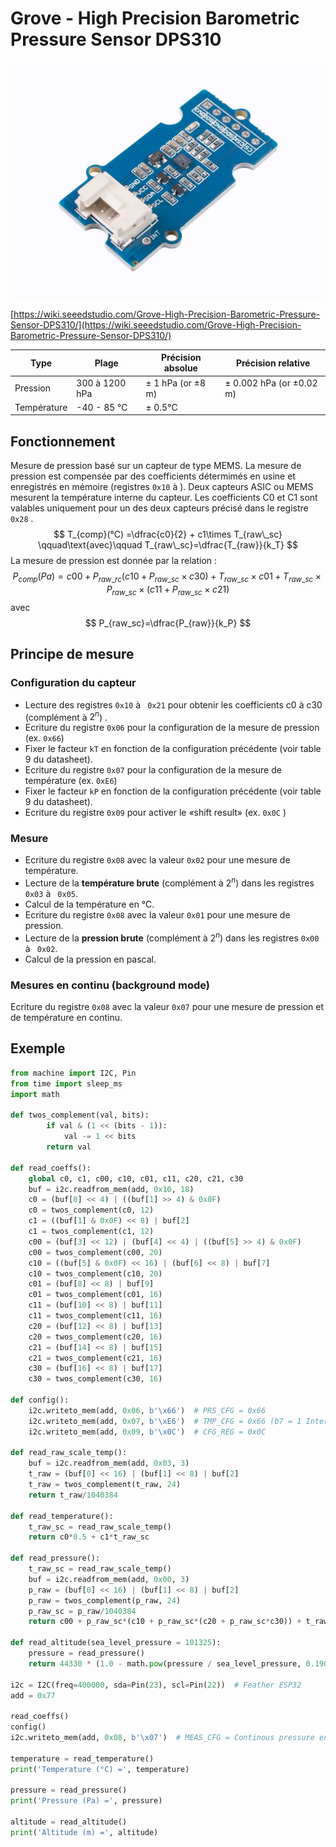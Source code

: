 # Grove - High Precision Barometric Pressure Sensor DPS310

![](DPS310.jpg)

[https://wiki.seeedstudio.com/Grove-High-Precision-Barometric-Pressure-Sensor-DPS310/](https://wiki.seeedstudio.com/Grove-High-Precision-Barometric-Pressure-Sensor-DPS310/)

|Type        | Plage          | Précision absolue   | Précision relative       |
|------------|----------------|---------------------|--------------------------|
|Pression    |300 à 1200 hPa  | ± 1 hPa (or ±8 m)   | ± 0.002 hPa (or ±0.02 m) |
|Température |-40 - 85 ℃     | ± 0.5°C             |                          |

## Fonctionnement

Mesure de pression basé sur un capteur de type MEMS. La mesure de pression est compensée par des coefficients détermimés en usine et enregistrés en mémoire (registres `0x10` à ). Deux capteurs ASIC ou MEMS mesurent la température interne du capteur. Les coefficients C0 et C1 sont valables uniquement pour un des deux capteurs précisé dans le registre `0x28` . 
$$
T_{comp}(°C) =\dfrac{c0}{2} + c1\times T_{raw\_sc} \qquad\text{avec}\qquad T_{raw\_sc}=\dfrac{T_{raw}}{k_T}
$$
La mesure de pression est donnée par la relation :
$$
P_{comp}(Pa) = c00 + P_{raw\_rc}(c10+P_{raw\_sc}\times c30)+T_{raw\_sc}\times c01 + T_{raw\_sc}\times P_{raw\_sc}\times (c11+P_{raw\_sc}\times c21)
$$
avec
$$
P_{raw_sc}=\dfrac{P_{raw}}{k_P}
$$

## Principe de mesure

### Configuration du capteur

- Lecture des registres `0x10` à ` 0x21` pour obtenir les coefficients c0 à c30 (complément à $2^n$) .
- Ecriture du registre `0x06` pour la configuration de la mesure de pression (ex. `0x66`)
- Fixer le facteur `kT` en fonction de la configuration précédente (voir table 9 du datasheet).
- Ecriture du registre `0x07` pour la configuration de la mesure de température (ex. `0xE6`)
- Fixer le facteur `kP` en fonction de la configuration précédente  (voir table 9 du datasheet). 
- Ecriture du registre `0x09` pour activer le «shift result»  (ex. `0x0C` )

### Mesure

- Ecriture du registre `0x08` avec la valeur `0x02`  pour une mesure de température.
- Lecture de la **température brute** (complément à $2^n$) dans les registres `0x03` à ` 0x05`.
- Calcul de la température en °C.
- Ecriture du registre `0x08` avec la valeur `0x01`  pour une mesure de pression.
- Lecture de la **pression brute** (complément à $2^n$)  dans les registres `0x00` à ` 0x02`.
- Calcul de la pression en pascal.

### Mesures en continu (background mode)

Ecriture du registre `0x08` avec la valeur `0x07`  pour une mesure de pression et de température en continu.

## Exemple

```python
from machine import I2C, Pin
from time import sleep_ms
import math

def twos_complement(val, bits):
        if val & (1 << (bits - 1)):
            val -= 1 << bits
        return val

def read_coeffs():
    global c0, c1, c00, c10, c01, c11, c20, c21, c30
    buf = i2c.readfrom_mem(add, 0x10, 18)
    c0 = (buf[0] << 4) | ((buf[1] >> 4) & 0x0F)
    c0 = twos_complement(c0, 12)
    c1 = ((buf[1] & 0x0F) << 8) | buf[2]
    c1 = twos_complement(c1, 12)
    c00 = (buf[3] << 12) | (buf[4] << 4) | ((buf[5] >> 4) & 0x0F)
    c00 = twos_complement(c00, 20)
    c10 = ((buf[5] & 0x0F) << 16) | (buf[6] << 8) | buf[7]
    c10 = twos_complement(c10, 20)
    c01 = (buf[8] << 8) | buf[9]
    c01 = twos_complement(c01, 16)
    c11 = (buf[10] << 8) | buf[11]
    c11 = twos_complement(c11, 16)
    c20 = (buf[12] << 8) | buf[13]
    c20 = twos_complement(c20, 16)
    c21 = (buf[14] << 8) | buf[15]
    c21 = twos_complement(c21, 16)
    c30 = (buf[16] << 8) | buf[17]
    c30 = twos_complement(c30, 16)
    
def config():
    i2c.writeto_mem(add, 0x06, b'\x66')  # PRS_CFG = 0x66
    i2c.writeto_mem(add, 0x07, b'\xE6')  # TMP_CFG = 0x66 (b7 = 1 Internal temp sensor MEMS)
    i2c.writeto_mem(add, 0x09, b'\x0C')  # CFG_REG = 0x0C

def read_raw_scale_temp():
    buf = i2c.readfrom_mem(add, 0x03, 3)
    t_raw = (buf[0] << 16) | (buf[1] << 8) | buf[2]
    t_raw = twos_complement(t_raw, 24)
    return t_raw/1040384
    
def read_temperature():
    t_raw_sc = read_raw_scale_temp()
    return c0*0.5 + c1*t_raw_sc

def read_pressure():
    t_raw_sc = read_raw_scale_temp()
    buf = i2c.readfrom_mem(add, 0x00, 3)
    p_raw = (buf[0] << 16) | (buf[1] << 8) | buf[2]
    p_raw = twos_complement(p_raw, 24)
    p_raw_sc = p_raw/1040384
    return c00 + p_raw_sc*(c10 + p_raw_sc*(c20 + p_raw_sc*c30)) + t_raw_sc*c01 + t_raw_sc*p_raw_sc*(c11 + p_raw_sc*c21)

def read_altitude(sea_level_pressure = 101325):
    pressure = read_pressure()
    return 44330 * (1.0 - math.pow(pressure / sea_level_pressure, 0.1903))

i2c = I2C(freq=400000, sda=Pin(23), scl=Pin(22))  # Feather ESP32
add = 0x77

read_coeffs()
config()
i2c.writeto_mem(add, 0x08, b'\x07')  # MEAS_CFG = Continous pressure end temperature measurement

temperature = read_temperature()
print('Temperature (°C) =', temperature)

pressure = read_pressure()
print('Pressure (Pa) =', pressure)

altitude = read_altitude()
print('Altitude (m) =', altitude)
```

